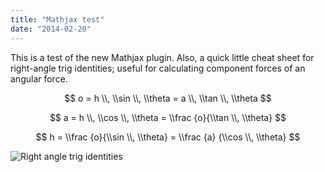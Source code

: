 ```yaml
---
title: "Mathjax test"
date: "2014-02-20"
---
```


This is a test of the new Mathjax plugin. Also, a quick little cheat sheet for right-angle trig identities; useful for calculating component forces of an angular force.

$$ o = h \\, \\sin \\, \\theta = a \\, \\tan \\, \\theta $$

$$ a = h \\, \\cos \\, \\theta = \\frac {o}{\\tan \\, \\theta} $$

$$ h = \\frac {o}{\\sin \\, \\theta} = \\frac {a} {\\cos \\, \\theta} $$

![Right angle trig identities](../images/trig_cheat_sheet.jpg)